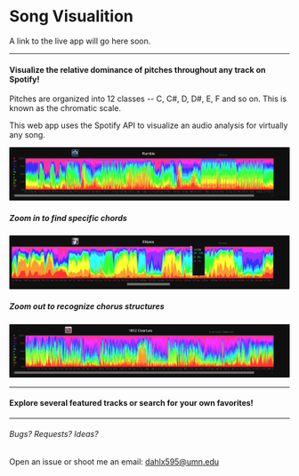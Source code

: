 # Song Visualition

A link to the live app will go here soon.

------------

#### Visualize the relative dominance of pitches throughout any track on Spotify!
Pitches are organized into 12 classes -- C, C#, D, D#, E, F and so on. 
This is known as the chromatic scale.

This web app uses the Spotify API to visualize an audio analysis for virtually any song.

![Rumble](imgs/Rumble.png)

##### Zoom in to find specific chords 
![Ellipsis](imgs/Ellipsis.png)



##### Zoom out to recognize chorus structures
![Overture](imgs/Overture.png)



------------

#### Explore several featured tracks or search for your own favorites!

------------
###### Bugs? Requests? Ideas?  
Open an issue or shoot me an email: dahlx595@umn.edu

